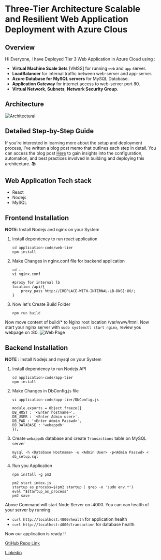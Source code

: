
# Three-Tier Architecture Scalable and Resilient Web Application Deployment with Azure Clous

## Overview
Hi Everyone, I have Deployed Tier 3 Web Application in Azure Cloud using :
-  __Virtual Machine Scale Sets__ [VMSS] for running `web` and `app` server.
-  __LoadBalancer__ for internal traffic between web-server and app-server.
-  __Azure Database for MySQL servers__ for MySQL Database.
-  __Application Gateway__ for internet access to web-server port 80.
-  __Virtual Network__, __Subnets__, __Network Security Group__.

## Architecture
![Architectural](https://github.com/thakurnishu/10_Weeks_Of_CloudOps/assets/90508814/adb2867d-38f6-482f-bcf7-4e1b17dafb45)

## Detailed Step-by-Step Guide
If you're interested in learning more about the setup and deployment process, I've written a blog post memo that outlines each step in detail. You can access the blog post [Here]() to gain insights into the configuration, automation, and best practices involved in building and deploying this architecture. 📚

## Web Application Tech stack
- React
- Nodejs
- MySQL

## Frontend Installation
__NOTE__: Install Nodejs and nginx on your System

1. Install dependency to run react application
    ```
    cd application-code/web-tier
    npm install
    ```
2. Make Changes in nginx.conf file for backend application
    ```
    cd ..
    vi nginx.conf
    ```
    ```
    #proxy for internal lb
    location /api/{
        proxy_pass http://[REPLACE-WITH-INTERNAL-LB-DNS]:80/;
    }
    ```
3. Now let's Create Build Folder
    ```
    npm run build
    ```
Now move content of build/* to Nginx root location /var/www/html. Now start your nginx server with ```sudo systemctl start nginx```, review you webpage on :80.
![Web Page](https://github.com/thakurnishu/10_Weeks_Of_CloudOps/assets/90508814/0d0eecc3-86ca-49d8-8b01-5b6384a0da91)

## Backend Installation
__NOTE__ : Install Nodejs and mysql on your System
1. Install dependency to run Nodejs API
    ```
    cd application-code/app-tier
    npm install
    ```
2. Make Changes in DbConfig.js file
    ```
    vi application-code/app-tier/DbConfig.js
    ```
    ```
    module.exports = Object.freeze({
    DB_HOST : '<Enter hostname>',
    DB_USER : '<Enter Admin user>',
    DB_PWD : '<Enter Admin Passwd>',
    DB_DATABASE : 'webappdb'
    });
    ```
3. Create `webappdb` database and create `Transactions` table on MySQL server 

    ```
    mysql -h <Database Hostname> -u <Admin User> -p<Admin Passwd> < db_setup.sql
    ```
4. Run you Application
    ```
    npm install -g pm2

    pm2 start index.js
    startup_as_process=$(pm2 startup | grep -o 'sudo env.*')
    eval "$startup_as_process"
    pm2 save
    ```

Above Command will start Node Server on :4000. You can can health of your server by running 
- ```curl http://localhost:4000/health``` for application health
- ```curl http://localhost:4000/transaction``` for database health

Now our application is ready !!

[GtiHub Repo Link](https://github.com/thakurnishu/10_Weeks_Of_CloudOps/tree/week2)

[Linkedin](https://linkedin.com/in/contact-nishant-singh)

